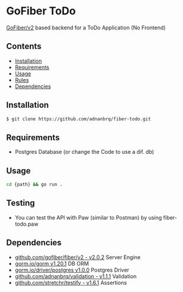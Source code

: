 # GoFiber ToDo

[GoFiber/v2](https://github.com/gofiber/fiber) based backend for a ToDo Application (No Frontend)

## Contents

- [Installation](#installation)
- [Requirements](#requirements)
- [Usage](#usage)
- [Rules](#rules)
- [Dependencies](#dependencies)

## Installation

```sh
$ git clone https://github.com/adnanbrq/fiber-todo.git
```

## Requirements
- Postgres Database (or change the Code to use a dif. db)

## Usage

```sh
cd {path} && go run .
```

## Testing
- You can test the API with Paw (similar to Postman) by using fiber-todo.paw

## Dependencies

- [github.com/gofiber/fiber/v2 - v2.0.2](github.com/gofiber/fiber/v2)
Server Engine
- [gorm.io/gorm v1.20.1](gorm.io/gorm)
DB ORM
- [gorm.io/driver/postgres v1.0.0](gorm.io/driver/postgres)
Postgres Driver
- [github.com/adnanbrq/validation - v1.1.1](https://github.com/adnanbrq/validation)
Validation
- [github.com/stretchr/testify - v1.6.1](https://github.com/stretchr/testify)
Assertions